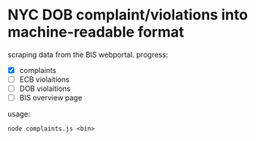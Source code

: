 # NYC DOB complaint/violations into machine-readable format

scraping data from the BIS webportal. progress:

- [x] complaints
- [ ] ECB violaitions
- [ ] DOB violaitions
- [ ] BIS overview page
 
usage: 

`node complaints.js <bin>`

